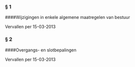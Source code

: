 <meta http-equiv='Content-Type' content='text/html; charset=utf-8' />

### §  1  

####Wijzigingen in enkele algemene maatregelen van bestuur

Vervallen per 15-03-2013 

### §  2  

####Overgangs- en slotbepalingen

Vervallen per 15-03-2013 

